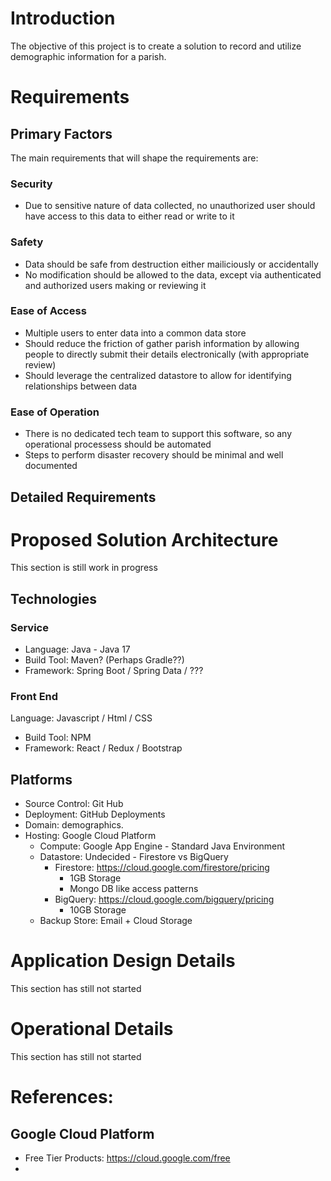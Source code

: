 # Introduction
The objective of this project is to create a solution to record and utilize demographic information for a parish.
# Requirements
## Primary Factors
The main requirements that will shape the requirements are:
### Security
+ Due to sensitive nature of data collected, no unauthorized user should have access to this data to either read or write to it
### Safety
+ Data should be safe from destruction either mailiciously or accidentally
+ No modification should be allowed to the data, except via authenticated and authorized users making or reviewing it
### Ease of Access
+ Multiple users to enter data into a common data store
+ Should reduce the friction of gather parish information by allowing people to directly submit their details electronically (with appropriate review)
+ Should leverage the centralized datastore to allow for identifying relationships between data
### Ease of Operation
+ There is no dedicated tech team to support this software, so any operational processess should be automated
+ Steps to perform disaster recovery should be minimal and well documented
## Detailed Requirements
# Proposed Solution Architecture
  This section is still work in progress
## Technologies
### Service
+ Language: Java - Java 17
+ Build Tool: Maven? (Perhaps Gradle??)
+ Framework: Spring Boot / Spring Data / ???
### Front End
Language: Javascript / Html / CSS
+ Build Tool: NPM
+ Framework: React / Redux / Bootstrap
## Platforms
+ Source Control: Git Hub
+ Deployment: GitHub Deployments
+ Domain: demographics.<parish domain>
+ Hosting: Google Cloud  Platform
  + Compute: Google App Engine - Standard Java Environment
  + Datastore: Undecided - Firestore vs BigQuery 
    + Firestore: https://cloud.google.com/firestore/pricing
      + 1GB Storage
      + Mongo DB like access patterns
    + BigQuery: https://cloud.google.com/bigquery/pricing
      + 10GB Storage
  + Backup Store: Email + Cloud Storage
# Application Design Details
  This section has still not started
# Operational Details
  This section has still not started
# References:
## Google Cloud Platform
+ Free Tier Products: https://cloud.google.com/free
+ 
